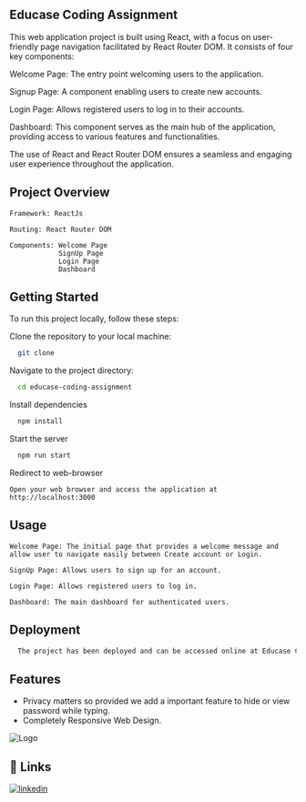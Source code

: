 ## Educase Coding Assignment

This web application project is built using React, with a focus on user-friendly page navigation facilitated by React Router DOM. It consists of four key components:

Welcome Page: The entry point welcoming users to the application.

Signup Page: A component enabling users to create new accounts.

Login Page: Allows registered users to log in to their accounts.

Dashboard: This component serves as the main hub of the application, providing access to various features and functionalities.

The use of React and React Router DOM ensures a seamless and engaging user experience throughout the application.

## Project Overview
    Framework: ReactJs

    Routing: React Router DOM

    Components: Welcome Page
                SignUp Page
                Login Page
                Dashboard

## Getting Started

To run this project locally, follow these steps:

Clone the repository to your local machine:
```bash
  git clone 
```

Navigate to the project directory:

```bash
  cd educase-coding-assignment
```

Install dependencies

```bash
  npm install
```

Start the server

```bash
  npm run start
```

Redirect to web-browser

    Open your web browser and access the application at http://localhost:3000


## Usage

```Welcome Page: The initial page that provides a welcome message and allow user to navigate easily between Create account or Login.```

```SignUp Page: Allows users to sign up for an account.```

```Login Page: Allows registered users to log in.```

```Dashboard: The main dashboard for authenticated users.```


## Deployment


```bash
  The project has been deployed and can be accessed online at Educase Coding Assignment.
```


## Features

- Privacy matters so provided we add a important feature to hide or view password while typing.
- Completely Responsive Web Design.




![Logo](https://cdn-icons-png.flaticon.com/128/837/837202.png?ga=GA1.1.1288937483.1676306643)



## 🔗 Links
[![linkedin](https://img.shields.io/badge/linkedin-0A66C2?style=for-the-badge&logo=linkedin&logoColor=white)](https://www.linkedin.com/in/ayushi-shrivastava-091299224/)
